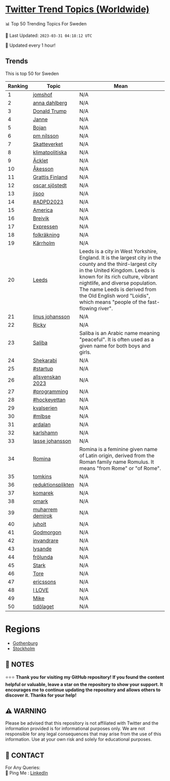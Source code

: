 [Twitter Trend Topics (Worldwide)](https://github.com/ErcinDedeoglu/Twitter-Trend-Topics)
==========


📊 Top 50 Trending Topics For Sweden

📆 Last Updated: `2023-03-31 04:18:12 UTC`

🔧 Updated every 1 hour!


## Trends

This is top 50 for Sweden

| Ranking | Topic | Mean |
| ------- | ------------ | ------------ |
| 1 | [jomshof](http://twitter.com/search?q=jomshof) | N/A |
| 2 | [anna dahlberg](http://twitter.com/search?q=anna+dahlberg) | N/A |
| 3 | [Donald Trump](http://twitter.com/search?q=Donald+Trump) | N/A |
| 4 | [Janne](http://twitter.com/search?q=Janne) | N/A |
| 5 | [Bojan](http://twitter.com/search?q=Bojan) | N/A |
| 6 | [pm nilsson](http://twitter.com/search?q=pm+nilsson) | N/A |
| 7 | [Skatteverket](http://twitter.com/search?q=Skatteverket) | N/A |
| 8 | [klimatpolitiska](http://twitter.com/search?q=klimatpolitiska) | N/A |
| 9 | [Äcklet](http://twitter.com/search?q=%c3%84cklet) | N/A |
| 10 | [Åkesson](http://twitter.com/search?q=%c3%85kesson) | N/A |
| 11 | [Grattis Finland](http://twitter.com/search?q=Grattis+Finland) | N/A |
| 12 | [oscar sjöstedt](http://twitter.com/search?q=oscar+sj%c3%b6stedt) | N/A |
| 13 | [jisoo](http://twitter.com/search?q=jisoo) | N/A |
| 14 | [#ADPD2023](http://twitter.com/search?q=%23ADPD2023) | N/A |
| 15 | [America](http://twitter.com/search?q=America) | N/A |
| 16 | [Breivik](http://twitter.com/search?q=Breivik) | N/A |
| 17 | [Expressen](http://twitter.com/search?q=Expressen) | N/A |
| 18 | [folkräkning](http://twitter.com/search?q=folkr%c3%a4kning) | N/A |
| 19 | [Kärrholm](http://twitter.com/search?q=K%c3%a4rrholm) | N/A |
| 20 | [Leeds](http://twitter.com/search?q=Leeds) | Leeds is a city in West Yorkshire, England. It is the largest city in the county and the third-largest city in the United Kingdom. Leeds is known for its rich culture, vibrant nightlife, and diverse population. The name Leeds is derived from the Old English word "Loidis", which means "people of the fast-flowing river". |
| 21 | [linus johansson](http://twitter.com/search?q=linus+johansson) | N/A |
| 22 | [Ricky](http://twitter.com/search?q=Ricky) | N/A |
| 23 | [Saliba](http://twitter.com/search?q=Saliba) | Saliba is an Arabic name meaning "peaceful". It is often used as a given name for both boys and girls. |
| 24 | [Shekarabi](http://twitter.com/search?q=Shekarabi) | N/A |
| 25 | [#startup](http://twitter.com/search?q=%23startup) | N/A |
| 26 | [allsvenskan 2023](http://twitter.com/search?q=allsvenskan+2023) | N/A |
| 27 | [#programming](http://twitter.com/search?q=%23programming) | N/A |
| 28 | [#hockeyettan](http://twitter.com/search?q=%23hockeyettan) | N/A |
| 29 | [kvalserien](http://twitter.com/search?q=kvalserien) | N/A |
| 30 | [#mlbse](http://twitter.com/search?q=%23mlbse) | N/A |
| 31 | [ardalan](http://twitter.com/search?q=ardalan) | N/A |
| 32 | [karlshamn](http://twitter.com/search?q=karlshamn) | N/A |
| 33 | [lasse johansson](http://twitter.com/search?q=lasse+johansson) | N/A |
| 34 | [Romina](http://twitter.com/search?q=Romina) | Romina is a feminine given name of Latin origin, derived from the Roman family name Romulus. It means "from Rome" or "of Rome". |
| 35 | [tomkins](http://twitter.com/search?q=tomkins) | N/A |
| 36 | [reduktionsplikten](http://twitter.com/search?q=reduktionsplikten) | N/A |
| 37 | [komarek](http://twitter.com/search?q=komarek) | N/A |
| 38 | [omark](http://twitter.com/search?q=omark) | N/A |
| 39 | [muharrem demirok](http://twitter.com/search?q=muharrem+demirok) | N/A |
| 40 | [juholt](http://twitter.com/search?q=juholt) | N/A |
| 41 | [Godmorgon](http://twitter.com/search?q=Godmorgon) | N/A |
| 42 | [invandrare](http://twitter.com/search?q=invandrare) | N/A |
| 43 | [lysande](http://twitter.com/search?q=lysande) | N/A |
| 44 | [frölunda](http://twitter.com/search?q=fr%c3%b6lunda) | N/A |
| 45 | [Stark](http://twitter.com/search?q=Stark) | N/A |
| 46 | [Tore](http://twitter.com/search?q=Tore) | N/A |
| 47 | [ericssons](http://twitter.com/search?q=ericssons) | N/A |
| 48 | [I LOVE](http://twitter.com/search?q=I+LOVE) | N/A |
| 49 | [Mike](http://twitter.com/search?q=Mike) | N/A |
| 50 | [tidölaget](http://twitter.com/search?q=tid%c3%b6laget) | N/A |



# Regions

* [Gothenburg](</Sweden/Gothenburg.md>)
* [Stockholm](</Sweden/Stockholm.md>)



## 📝 NOTES

⭐⭐⭐ **Thank you for visiting my GitHub repository! If you found the content helpful or valuable, leave a star on the repository to show your support. It encourages me to continue updating the repository and allows others to discover it. Thanks for your help!**


## ⚠️ WARNING

Please be advised that this repository is not affiliated with Twitter and the information provided is for informational purposes only. We are not responsible for any legal consequences that may arise from the use of this information. Use at your own risk and solely for educational purposes.


## 📨 CONTACT

 For Any Queries:  
            🏓 Ping Me : [LinkedIn](https://www.linkedin.com/in/ercindedeoglu/)
